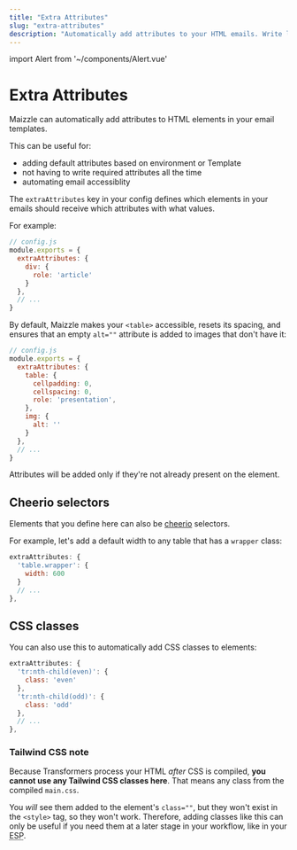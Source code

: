 ```yaml
---
title: "Extra Attributes"
slug: "extra-attributes"
description: "Automatically add attributes to your HTML emails. Write less code and easily improve accessibility."
---
```


import Alert from '~/components/Alert.vue'

# Extra Attributes

Maizzle can automatically add attributes to HTML elements in your email templates.

This can be useful for:

- adding default attributes based on environment or Template
- not having to write required attributes all the time
- automating email accessiblity

The `extraAttributes` key in your config defines which elements in your emails should receive which attributes with what values. 

For example:

```js
// config.js
module.exports = {
  extraAttributes: {
    div: {
      role: 'article'
    }
  },
  // ...
}
```

By default, Maizzle makes your `<table>` accessible, resets its spacing, and ensures that an empty `alt=""` attribute is added to images that don't have it:

```js
// config.js
module.exports = {
  extraAttributes: {
    table: {
      cellpadding: 0,
      cellspacing: 0,
      role: 'presentation',
    },
    img: {
      alt: ''
    }
  },
  // ...
}
```

<alert>Attributes will be added only if they're not already present on the element.</alert>

## Cheerio selectors

Elements that you define here can also be [cheerio](https://github.com/cheeriojs/cheerio) selectors.

For example, let's add a default width to any table that has a `wrapper` class:

```js
extraAttributes: {
  'table.wrapper': {
    width: 600
  }
  // ...
},
```

## CSS classes

You can also use this to automatically add CSS classes to elements:

```js
extraAttributes: {
  'tr:nth-child(even)': {
    class: 'even'
  },
  'tr:nth-child(odd)': {
    class: 'odd'
  },
  // ...
},
```

### Tailwind CSS note

Because Transformers process your HTML _after_ CSS is compiled, **you cannot use any Tailwind CSS classes here**. That means any class from the compiled `main.css`.

You _will_ see them added to the element's `class=""`, but they won't exist in the `<style>` tag, so they won't work. Therefore, adding classes like this can only be useful if you need them at a later stage in your workflow, like in your <abbr title="Email Service Provider">ESP</abbr>.
